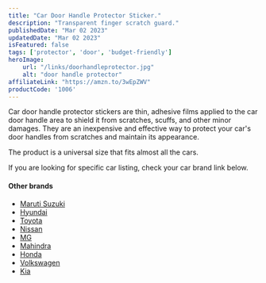 ```yaml
---
title: "Car Door Handle Protector Sticker."
description: "Transparent finger scratch guard."
publishedDate: "Mar 02 2023"
updatedDate: "Mar 02 2023"
isFeatured: false
tags: ['protector', 'door', 'budget-friendly']  
heroImage:
    url: "/links/doorhandleprotector.jpg"
    alt: "door handle protector"
affiliateLink: "https://amzn.to/3wEpZWV"
productCode: '1006'
---
```


Car door handle protector stickers are thin, adhesive films applied to the car door handle area to shield it from scratches, scuffs, and other minor damages. They are an inexpensive and effective way to protect your car's door handles from scratches and maintain its appearance.

The product is a universal size that fits almost all the cars. 

If you are looking for specific car listing, check your car brand link below. 

#### Other brands

- [Maruti Suzuki](https://amzn.to/3wEpZWV)
- [Hyundai](https://amzn.to/3IlFp4T)
- [Toyota](https://amzn.to/49WWa1W)
- [Nissan](https://amzn.to/3ImlAue)
- [MG](https://amzn.to/42YqpmQ)
- [Mahindra](https://amzn.to/3IlFGEX)
- [Honda](https://amzn.to/3P0NVtK)
- [Volkswagen](https://amzn.to/3wF31Pq)
- [Kia](https://amzn.to/3ThEDMC)
